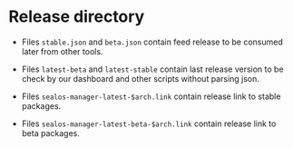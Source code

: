 # Release directory

* Files `stable.json` and `beta.json` contain feed release to be consumed
later from other tools.


* Files `latest-beta` and `latest-stable` contain last release version
to be check by our dashboard and other scripts without parsing json.

* Files `sealos-manager-latest-$arch.link` contain release link to
stable packages.

* Files `sealos-manager-latest-beta-$arch.link` contain release link to
beta packages.
